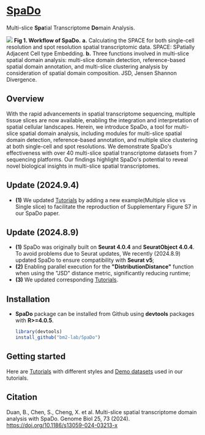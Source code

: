 # [SpaDo](https://doi.org/10.1186/s13059-024-03213-x)
Multi-slice **Spa**tial Transcriptome **Do**main Analysis.

![](Overview.png)<!-- -->
**Fig 1. Workflow of SpaDo.** **a.** Calculating the SPACE for both single-cell resolution and spot resolution spatial transcriptomic data. SPACE: SPatially Adjacent Cell type Embedding. **b.** Three functions involved in multi-slice spatial domain analysis: multi-slice domain detection, reference-based spatial domain annotation, and multi-slice clustering analysis by consideration of spatial domain composition. JSD, Jensen Shannon Divergence.
## Overview
With the rapid advancements in spatial transcriptome sequencing, multiple tissue slices are now available, enabling the integration and interpretation of spatial cellular landscapes. Herein, we introduce SpaDo, a tool for multi-slice spatial domain analysis, including modules for multi-slice spatial domain detection, reference-based annotation, and multiple slice clustering at both single-cell and spot resolutions. We demonstrate SpaDo's effectiveness with over 40 multi-slice spatial transcriptome datasets from 7 sequencing platforms. Our findings highlight SpaDo's potential to reveal novel biological insights in multi-slice spatial transcriptomes.

## Update (2024.9.4)
* **(1)** We updated [Tutorials](https://www.jianguoyun.com/p/DW15NecQnMvoCxji45QFIAA) by adding a new example(Multiple slice vs Single slice) to facilitate the reproduction of Supplementary Figure S7 in our SpaDo paper.

## Update (2024.8.9)
* **(1)** SpaDo was originally built on **Seurat 4.0.4** and **SeuratObject 4.0.4**. To avoid problems due to Seurat updates, We recently (2024.8.9) updated SpaDo to ensure compatibility with **Seurat v5**;
* **(2)** Enabling parallel execution for the **"DistributionDistance"** function when using the "JSD" distance metric, significantly reducing runtime;
* **(3)** We updated corresponding [Tutorials](https://www.jianguoyun.com/p/DW15NecQnMvoCxji45QFIAA).

## Installation
* **SpaDo** package can be installed from Github using **devtools** packages with **R>=4.0.5**.

    ```r
    library(devtools)
    install_github("bm2-lab/SpaDo")
    ```
   
## Getting started
Here are [Tutorials](https://www.jianguoyun.com/p/DW15NecQnMvoCxji45QFIAA) with different styles and [Demo datasets](https://www.jianguoyun.com/p/DX1ssBYQnMvoCxjZ45QFIAA)
used in our tutorials.
## Citation
Duan, B., Chen, S., Cheng, X. et al. Multi-slice spatial transcriptome domain analysis with SpaDo. Genome Biol 25, 73 (2024). https://doi.org/10.1186/s13059-024-03213-x

